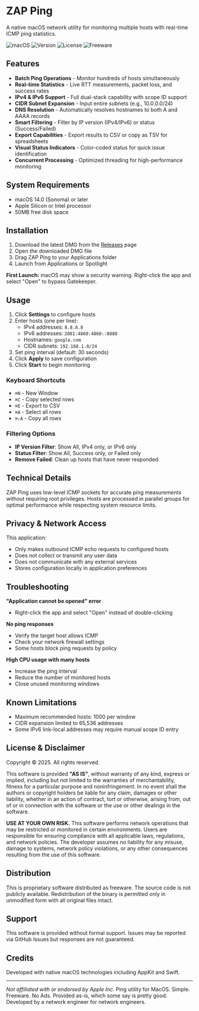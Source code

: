 # ZAP Ping

A native macOS network utility for monitoring multiple hosts with real-time ICMP ping statistics.

![macOS](https://img.shields.io/badge/macOS-14.0%2B-blue)
![Version](https://img.shields.io/github/v/release/yourusername/zap-ping)
![License](https://img.shields.io/badge/license-Proprietary-orange)
![Freeware](https://img.shields.io/badge/price-FREE-brightgreen)

## Features

- **Batch Ping Operations** - Monitor hundreds of hosts simultaneously
- **Real-time Statistics** - Live RTT measurements, packet loss, and success rates
- **IPv4 & IPv6 Support** - Full dual-stack capability with scope ID support
- **CIDR Subnet Expansion** - Input entire subnets (e.g., 10.0.0.0/24)
- **DNS Resolution** - Automatically resolves hostnames to both A and AAAA records
- **Smart Filtering** - Filter by IP version (IPv4/IPv6) or status (Success/Failed)
- **Export Capabilities** - Export results to CSV or copy as TSV for spreadsheets
- **Visual Status Indicators** - Color-coded status for quick issue identification
- **Concurrent Processing** - Optimized threading for high-performance monitoring

## System Requirements

- macOS 14.0 (Sonoma) or later
- Apple Silicon or Intel processor
- 50MB free disk space

## Installation

1. Download the latest DMG from the [Releases](https://github.com/yourusername/zap-ping/releases) page
2. Open the downloaded DMG file
3. Drag ZAP Ping to your Applications folder
4. Launch from Applications or Spotlight

**First Launch:** macOS may show a security warning. Right-click the app and select "Open" to bypass Gatekeeper.

## Usage

1. Click **Settings** to configure hosts
2. Enter hosts (one per line):
   - IPv4 addresses: `8.8.8.8`
   - IPv6 addresses: `2001:4860:4860::8888`
   - Hostnames: `google.com`
   - CIDR subnets: `192.168.1.0/24`
3. Set ping interval (default: 30 seconds)
4. Click **Apply** to save configuration
5. Click **Start** to begin monitoring

### Keyboard Shortcuts

- `⌘N` - New Window
- `⌘C` - Copy selected rows
- `⌘E` - Export to CSV
- `⌘A` - Select all rows
- `⌘⇧A` - Copy all rows

### Filtering Options

- **IP Version Filter**: Show All, IPv4 only, or IPv6 only
- **Status Filter**: Show All, Success only, or Failed only
- **Remove Failed**: Clean up hosts that have never responded

## Technical Details

ZAP Ping uses low-level ICMP sockets for accurate ping measurements without requiring root privileges. Hosts are processed in parallel groups for optimal performance while respecting system resource limits.

## Privacy & Network Access

This application:
- Only makes outbound ICMP echo requests to configured hosts
- Does not collect or transmit any user data
- Does not communicate with any external services
- Stores configuration locally in application preferences

## Troubleshooting

**"Application cannot be opened" error**
- Right-click the app and select "Open" instead of double-clicking

**No ping responses**
- Verify the target host allows ICMP
- Check your network firewall settings
- Some hosts block ping requests by policy

**High CPU usage with many hosts**
- Increase the ping interval
- Reduce the number of monitored hosts
- Close unused monitoring windows

## Known Limitations

- Maximum recommended hosts: 1000 per window
- CIDR expansion limited to 65,536 addresses
- Some IPv6 link-local addresses may require manual scope ID entry

## License & Disclaimer

Copyright © 2025. All rights reserved.

This software is provided **"AS IS"**, without warranty of any kind, express or implied, including but not limited to the warranties of merchantability, fitness for a particular purpose and noninfringement. In no event shall the authors or copyright holders be liable for any claim, damages or other liability, whether in an action of contract, tort or otherwise, arising from, out of or in connection with the software or the use or other dealings in the software.

**USE AT YOUR OWN RISK.** This software performs network operations that may be restricted or monitored in certain environments. Users are responsible for ensuring compliance with all applicable laws, regulations, and network policies. The developer assumes no liability for any misuse, damage to systems, network policy violations, or any other consequences resulting from the use of this software.

## Distribution

This is proprietary software distributed as freeware. The source code is not publicly available. Redistribution of the binary is permitted only in unmodified form with all original files intact.

## Support

This software is provided without formal support. Issues may be reported via GitHub Issues but responses are not guaranteed.

## Credits

Developed with native macOS technologies including AppKit and Swift.

---

*Not affiliated with or endorsed by Apple Inc.* Ping utility for MacOS. Simple. Freeware. No Ads. Provided as-is, which some say is pretty good. Developed by a network engineer for network engineers.
